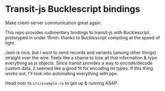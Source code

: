 # Transit-js Bucklescript bindings #

Make client-server communication great again.

This repo provides rudimentary bindings to transit-js with Bucklescript,
prototyped in under 15min. thanks to Bucklescript compiling at the speed of light.

Json is nice, but I want to send records and variants (among other things) straight over
the wire. Feels like a shame to lose all that information & type everything as js objects.
Since transit provides a way to encode/decode custom data, it seemed like
a good fit for encoding ml types. If this thing works out, I'll look into automating
everything with ppx.

Head over to `src/example.re` to get up & running ASAP.
